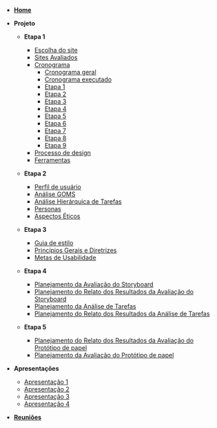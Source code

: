 - [**Home**](README.md)
- **Projeto**

  - **Etapa 1**

    - [Escolha do site](/pages/projeto/etapa1/escolha_site.md)
    - [Sites Avaliados](/pages/projeto/etapa1/sites_avaliados.md)
    - [Cronograma](/pages/projeto/etapa1/cronograma.md)
      - [Cronograma geral](/pages/projeto/etapa1/cronograma?id=cronograma-geral)
      - [Cronograma executado](/pages/projeto/etapa1/cronograma?id=cronograma-executado)
      - [Etapa 1](/pages/projeto/etapa1/cronograma?id=etapa-1-planejamento)
      - [Etapa 2](/pages/projeto/etapa1/cronograma?id=etapa-2-perfil-do-usuário-personas-e-análise-de-tarefas)
      - [Etapa 3](/pages/projeto/etapa1/cronograma?id=etapa-3-princípios-gerais-de-projeto)
      - [Etapa 4](/pages/projeto/etapa1/cronograma?id=etapa-4-planejamento-da-avaliação-do-storyboard-e-análise-de-tarefas)
      - [Etapa 5](/pages/projeto/etapa1/cronograma?id=etapa-5-relato-dos-resultados-do-story-board)
      - [Etapa 6](/pages/projeto/etapa1/cronograma?id=etapa-6-relato-dos-resultados-do-protótipo-de-baixa-fidelidade)
      - [Etapa 7](/pages/projeto/etapa1/cronograma?id=etapa-7-verificação-dos-artefatos)
      - [Etapa 8](/pages/projeto/etapa1/cronograma?id=etapa-8-relato-dos-resultados-do-protótipo-de-alta-fidelidade)
      - [Etapa 9](/pages/projeto/etapa1/cronograma?id=etapa-9-projeto-final)
    - [Processo de design](/pages/projeto/etapa1/processo_design.md)
    - [Ferramentas](/pages/projeto/etapa1/ferramentas.md)

  - **Etapa 2**

    - [Perfil de usuário](/pages/projeto/etapa2/perfil_usuario.md)
    - [Análise GOMS](/pages/projeto/etapa2/goms.md)
    - [Análise Hierárquica de Tarefas](/pages/projeto/etapa2/HTA.md)
    - [Personas](/pages/projeto/etapa2/personas.md)
    - [Aspectos Éticos](/pages/projeto/etapa2/aspectos_eticos.md)

  - **Etapa 3**

    - [Guia de estilo](/pages/projeto/etapa3/guia_estilo.md)
    - [Princípios Gerais e Diretrizes](/pages/projeto/etapa3/principios_gerais.md)
    - [Metas de Usabilidade](/pages/projeto/etapa3/metas_de_usabilidade.md)

  - **Etapa 4**

    - [Planejamento da Avaliação do Storyboard](/pages/projeto/etapa4/planejamento_storyboard.md)
    - [Planejamento do Relato dos Resultados da Avaliação do Storyboard](/pages/projeto/etapa4/planejamento_resultado_storyboard.md)
    - [Planejamento da Análise de Tarefas](/pages/projeto/etapa4/planejamento_analise_de_tarefas.md)
    - [Planejamento do Relato dos Resultados da Análise de Tarefas](/pages/projeto/etapa4/planejamento_resultado_analise_de_tarefas.md)

  - **Etapa 5**
    - [Planejamento do Relato dos Resultados da Avaliação do Protótipo de papel](/pages/projeto/etapa5/planejamento_resultado_prototipo_papel.md)
    - [Planejamento da Avaliação do Protótipo de papel](/pages/projeto/etapa5/planejamento_avaliacao_prototipo_papel.md)

- **Apresentações**

  - [Apresentação 1](/pages/apresentacoes/apresentacao1.md)
  - [Apresentação 2](/pages/apresentacoes/apresentacao2.md)
  - [Apresentação 3](/pages/apresentacoes/apresentacao3.md)
  - [Apresentação 4](/pages/apresentacoes/apresentacao4.md)

- [**Reuniões**](/pages/apresentacoes/atas.md)
  <!-- - [Gravações](/pages/apresentacoes/gravacoes_reunioes.md) -->
